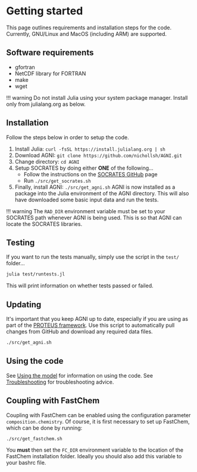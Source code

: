 # Getting started
This page outlines requirements and installation steps for the code. Currently,
GNU/Linux and MacOS (including ARM) are supported.

## Software requirements
* gfortran
* NetCDF library for FORTRAN
* make
* wget

!!! warning
    Do not install Julia using your system package manager. Install only from julialang.org as below.

## Installation
Follow the steps below in order to setup the code.
1. Install Julia: `curl -fsSL https://install.julialang.org | sh`
2. Download AGNI: `git clone https://github.com/nichollsh/AGNI.git`
3. Change directory: `cd AGNI`
4. Setup SOCRATES by doing either **ONE** of the following...
    - Follow the instructions on the [SOCRATES GitHub](https://github.com/nichollsh/SOCRATES) page
    - Run `./src/get_socrates.sh`
5. Finally, install AGNI: `./src/get_agni.sh`
AGNI is now installed as a package into the Julia environment of the AGNI
directory. This will also have downloaded some basic input data and run the tests.

!!! warning
    The `RAD_DIR` environment variable must be set to your SOCRATES path whenever AGNI is being used.
    This is so that AGNI can locate the SOCRATES libraries.

## Testing
If you want to run the tests manually, simply use the script in the `test/` folder...
```bash
julia test/runtests.jl
```
This will print information on whether tests passed or failed.

## Updating
It's important that you keep AGNI up to date, especially if you are using as part of
the [PROTEUS framework](https://github.com/FormingWorlds/PROTEUS). Use this script to
automatically pull changes from GitHub and download any required data files.
```bash
./src/get_agni.sh
```

## Using the code
See [Using the model](@ref) for information on using the code.
See [Troubleshooting](@ref) for troubleshooting advice.


## Coupling with FastChem
Coupling with FastChem can be enabled using the configuration parameter `composition.chemistry`.
Of course, it is first necessary to set up FastChem, which can be done by running:
```bash
./src/get_fastchem.sh
```
You **must** then set the `FC_DIR` environment variable to the location of the FastChem
installation folder. Ideally you should also add this variable to your bashrc file.
